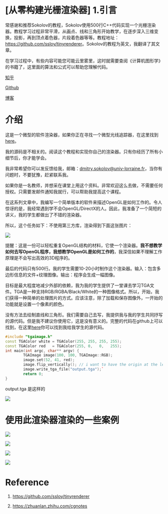 # [从零构建光栅渲染器] 1.引言

常感谢和推荐Sokolov的教程，Sokolov使用500行C++代码实现一个光栅渲染器。教程学习过程非常平滑，从画点、线和三角形开始教学，在逐步深入三维变换，投影，再到顶点着色器，片段着色器等等。教程地址：<https://github.com/ssloy/tinyrenderer>。Sokolov的教程为英文，我翻译了其文章。

在学习过程中，有些内容可能您可能云里雾里，这时就需要查阅《计算机图形学》的书籍了，这里面的算法和公式可以帮助您理解代码。

[知乎](https://zhuanlan.zhihu.com/c_1218472587279433728)

[Github](https://github.com/douysu)

[博客](https://blog.csdn.net/ModestBean)

# 介绍

这是一个微型的软件渲染器，如果你正在寻找一个微型光线追踪器，在这里找到[here](https://github.com/ssloy/tinyraytracer)。

我的源码是不相关的。阅读这个教程和实现你自己的渲染器。只有你经历了所有小细节后，你才能学会。

我非常希望你可以发反馈给我，邮箱：dmitry.sokolov@univ-lorraine.fr，当你有问题时，不要犹豫，赶紧联系我。

如果你是一名教师，并想采在课堂上用这个资料。非常欢迎这么去做，不需要任何授权。只需要发邮件通知我就行，可以帮助我提高这个课程。

在这系列文章中，我编写一个简单版本的软件来描述OpenGL是如何工作的。令人惊讶的是，我经常遇到学不会OpenGL/DirectX的人。因此，我准备了一个简短的讲义，我的学生都做出了不错的渲染器。

所以，这个任务如下：不使用第三方库，渲染得到下面这张图片：

![](https://raw.githubusercontent.com/ssloy/tinyrenderer/gh-pages/img/00-home/africanhead.png)

提醒：这是一份可以轻松重复OpenGL结构的材料，它使一个渲染器。**我不想教学如何去写OpenGL程序，我想教学OpenGL是如何工作的**，我深信如果不理解工作原理是不会写出高效的3D程序的。

最后的代码只有500行。我的学生需要10-20小时制作这个渲染器。输入：包含多边形信息的文件+纹理图像。输出：程序会生成一幅图像。

目标是最大程度地减少外部的依赖，我为我的学生提供了一堂课去学习TGA文件。TGA是一种支持RGB/RGBA/Black/White的一种图像格式。所以，开始，我们获得一种简单的处理图片的方式。应该注意，除了加载和保存图像外，一开始的功能就是设置一个像素的颜色。

没有方法去绘制直线和三角形。我们需要自己去写，我提供我与我的学生共同抒写的源代码。但是我不建议你使用它，这是没有意义的。完整的代码在github上可以找到，在这里[here](https://github.com/ssloy/tinyrenderer/tree/909fe20934ba5334144d2c748805690a1fa4c89f)你可以找到我给我学生的源代码。

```C++
#include "tgaimage.h"
const TGAColor white = TGAColor(255, 255, 255, 255);
const TGAColor red   = TGAColor(255, 0,   0,   255);
int main(int argc, char** argv) {
        TGAImage image(100, 100, TGAImage::RGB);
        image.set(52, 41, red);
        image.flip_vertically(); // i want to have the origin at the left bottom corner of the image
        image.write_tga_file("output.tga");`
        return 0;
}
```

output.tga 是这样的

![](https://raw.githubusercontent.com/ssloy/tinyrenderer/gh-pages/img/00-home/reddot.png)

# 使用此渲染器渲染的一些案例

![](https://raw.githubusercontent.com/ssloy/tinyrenderer/gh-pages/img/00-home/demon.png)

![](https://raw.githubusercontent.com/ssloy/tinyrenderer/gh-pages/img/00-home/diablo-glow.png)

![](https://raw.githubusercontent.com/ssloy/tinyrenderer/gh-pages/img/00-home/boggie.png) 

![](https://raw.githubusercontent.com/ssloy/tinyrenderer/gh-pages/img/00-home/diablo-ssao.png)


# Reference

1. https://github.com/ssloy/tinyrenderer

2. https://zhuanlan.zhihu.com/cgnotes
